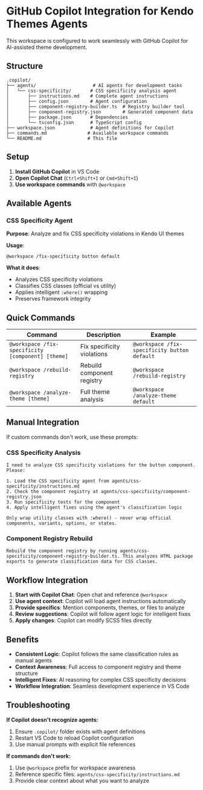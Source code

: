 # GitHub Copilot Integration for Kendo Themes Agents

This workspace is configured to work seamlessly with GitHub Copilot for AI-assisted theme development.

## Structure

```
.copilot/
├── agents/                     # AI agents for development tasks
│   └── css-specificity/       # CSS specificity analysis agent
│       ├── instructions.md    # Complete agent instructions
│       ├── config.json        # Agent configuration
│       ├── component-registry-builder.ts  # Registry builder tool
│       ├── component-registry.json        # Generated component data
│       ├── package.json       # Dependencies
│       └── tsconfig.json      # TypeScript config
├── workspace.json             # Agent definitions for Copilot
├── commands.md               # Available workspace commands
└── README.md                 # This file
```

## Setup

1. **Install GitHub Copilot** in VS Code
2. **Open Copilot Chat** (`Ctrl+Shift+I` or `Cmd+Shift+I`)
3. **Use workspace commands** with `@workspace`

## Available Agents

### CSS Specificity Agent
**Purpose**: Analyze and fix CSS specificity violations in Kendo UI themes

**Usage**:
```
@workspace /fix-specificity button default
```

**What it does**:
- Analyzes CSS specificity violations
- Classifies CSS classes (official vs utility)
- Applies intelligent `:where()` wrapping
- Preserves framework integrity

## Quick Commands

| Command | Description | Example |
|---------|-------------|---------|
| `@workspace /fix-specificity [component] [theme]` | Fix specificity violations | `@workspace /fix-specificity button default` |
| `@workspace /rebuild-registry` | Rebuild component registry | `@workspace /rebuild-registry` |
| `@workspace /analyze-theme [theme]` | Full theme analysis | `@workspace /analyze-theme default` |

## Manual Integration

If custom commands don't work, use these prompts:

### CSS Specificity Analysis
```
I need to analyze CSS specificity violations for the button component. Please:

1. Load the CSS specificity agent from agents/css-specificity/instructions.md
2. Check the component registry at agents/css-specificity/component-registry.json
3. Run specificity tests for the component
4. Apply intelligent fixes using the agent's classification logic

Only wrap utility classes with :where() - never wrap official components, variants, options, or states.
```

### Component Registry Rebuild
```
Rebuild the component registry by running agents/css-specificity/component-registry-builder.ts. This analyzes HTML package exports to generate classification data for CSS classes.
```

## Workflow Integration

1. **Start with Copilot Chat**: Open chat and reference `@workspace`
2. **Use agent context**: Copilot will load agent instructions automatically
3. **Provide specifics**: Mention components, themes, or files to analyze
4. **Review suggestions**: Copilot will follow agent logic for intelligent fixes
5. **Apply changes**: Copilot can modify SCSS files directly

## Benefits

- **Consistent Logic**: Copilot follows the same classification rules as manual agents
- **Context Awareness**: Full access to component registry and theme structure
- **Intelligent Fixes**: AI reasoning for complex CSS specificity decisions
- **Workflow Integration**: Seamless development experience in VS Code

## Troubleshooting

**If Copilot doesn't recognize agents:**
1. Ensure `.copilot/` folder exists with agent definitions
2. Restart VS Code to reload Copilot configuration
3. Use manual prompts with explicit file references

**If commands don't work:**
1. Use `@workspace` prefix for workspace awareness
2. Reference specific files: `agents/css-specificity/instructions.md`
3. Provide clear context about what you want to analyze
